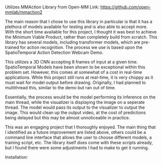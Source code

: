 Utilizes MMAction Library from Open-MM
Link: https://github.com/open-mmlab/mmaction2

The main reason that I chose to use this library in particular is that it has a plethora of models available for testing and is also able to accept more. With the short time available for this project, I thought it was best to achieve the Minimum Viable Product, rather than completely build from scratch. This library has several models, including transformer models, which are pre-trained for action recognition. The process we use is based upon the SpatioTemporal Action Detection Webcam Demo. 

This utilizes a 3D CNN accepting 8 frames of input at a given time. SpatioTemporal Models have been shown to be exceptional within this problem set. However, this comes at somewhat of a cost in real-time applications. While this project still runs at real-time, it is very choppy as it must wait for model output before drawing. Originally, I had planned to multithread this, similar to the demo but ran out of time. 

Essentially, the process would be the model performing its inference on the main thread, while the visualizer is displaying the image on a seperate thread. The model would pass its output to the visualizer to output the image. This would clean up the output video, at the cost of predictions being delayed but this may be almost unnoticeable in practice.

This was an engaging project that I thoroughly enjoyed. The main thing that I identified as a future improvement are listed above, others could be a command line interface that allows the user to choose different models, a training script, etc. The library itself does come with these scripts already, but I found there were some adjustments I had to make to get it running.


Installation:
